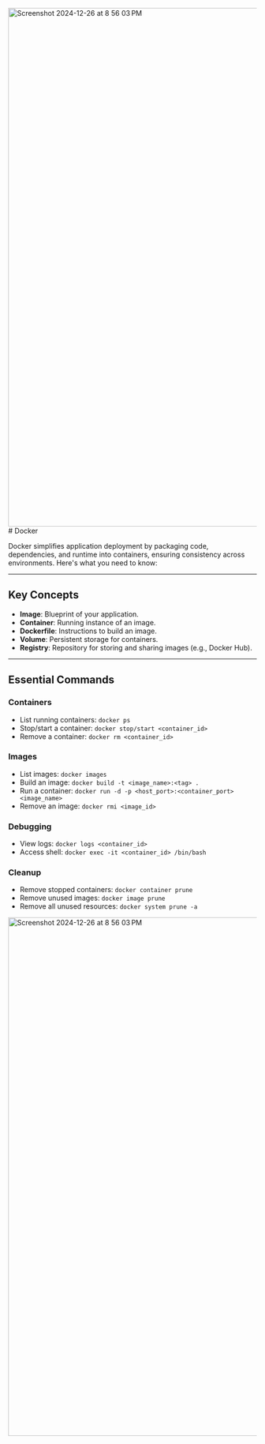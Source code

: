 <img width="1051" alt="Screenshot 2024-12-26 at 8 56 03 PM" src="https://github.com/user-attachments/assets/92928c3d-4ecf-4816-b8c1-2710680ddbb8" /># Docker

Docker simplifies application deployment by packaging code, dependencies, and runtime into containers, ensuring consistency across environments. Here's what you need to know:

---

## Key Concepts
- **Image**: Blueprint of your application.
- **Container**: Running instance of an image.
- **Dockerfile**: Instructions to build an image.
- **Volume**: Persistent storage for containers.
- **Registry**: Repository for storing and sharing images (e.g., Docker Hub).

---

## Essential Commands

### Containers
- List running containers: `docker ps`
- Stop/start a container: `docker stop/start <container_id>`
- Remove a container: `docker rm <container_id>`

### Images
- List images: `docker images`
- Build an image: `docker build -t <image_name>:<tag> .`
- Run a container: `docker run -d -p <host_port>:<container_port> <image_name>`
- Remove an image: `docker rmi <image_id>`

### Debugging
- View logs: `docker logs <container_id>`
- Access shell: `docker exec -it <container_id> /bin/bash`

### Cleanup
- Remove stopped containers: `docker container prune`
- Remove unused images: `docker image prune`
- Remove all unused resources: `docker system prune -a`

<img width="1051" alt="Screenshot 2024-12-26 at 8 56 03 PM" src="https://github.com/user-attachments/assets/1cbf536b-c919-41d5-8244-396e7385ee0f" />
